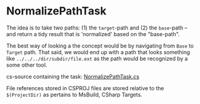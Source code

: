 ﻿# NormalizePathTask

The idea is to take two paths: (1) the `target`-path and (2) the `base`-path &ndash; 
and return a tidy result that is 'normalized' based on the "base-path".

The best way of looking a the concept would be by navigating from `Base` to `Target` path.
That said, we would end up with a path that looks something like `../../../dir/subdir/file.ext`
as the path would be recognized by a some other tool.

cs-source containing the task: [NormalizePathTask.cs](https://github.com/tfoxo/System.Cor3/blob/master/Source/Cor3.Core/Tasks/NormalizePathTask.cs)

File references stored in CSPROJ files are stored relative to the `$(ProjectDir)`
as pertains to MsBuild, CSharp Targets.

